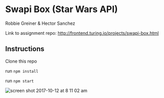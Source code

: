 # Swapi Box (Star Wars API)

Robbie Greiner & Hector Sanchez

Link to assignment repo: http://frontend.turing.io/projects/swapi-box.html

## Instructions

Clone this repo

run `npm install`

run `npm start`

![screen shot 2017-10-12 at 8 11 02 am](https://user-images.githubusercontent.com/28495779/31500573-fcb7b10a-af24-11e7-8351-dc59f8dd5baf.png)
